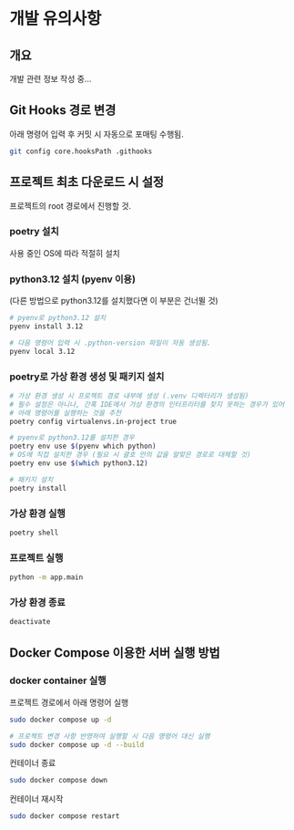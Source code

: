 # 개발 유의사항

## 개요

개발 관련 정보 작성 중...

## Git Hooks 경로 변경

아래 명령어 입력 후 커밋 시 자동으로 포매팅 수행됨.

```bash
git config core.hooksPath .githooks
```

## 프로젝트 최초 다운로드 시 설정

프로젝트의 root 경로에서 진행할 것.

### poetry 설치

사용 중인 OS에 따라 적절히 설치

### python3.12 설치 (pyenv 이용)

(다른 방법으로 python3.12를 설치했다면 이 부분은 건너뛸 것)

```bash
# pyenv로 python3.12 설치
pyenv install 3.12

# 다음 명령어 입력 시 .python-version 파일이 자동 생성됨.
pyenv local 3.12
```

### poetry로 가상 환경 생성 및 패키지 설치

```bash
# 가상 환경 생성 시 프로젝트 경로 내부에 생성 (.venv 디렉터리가 생성됨)
# 필수 설정은 아니나, 간혹 IDE에서 가상 환경의 인터프리터를 찾지 못하는 경우가 있어
# 아래 명령어를 실행하는 것을 추천
poetry config virtualenvs.in-project true

# pyenv로 python3.12를 설치한 경우
poetry env use $(pyenv which python)
# OS에 직접 설치한 경우 (필요 시 괄호 안의 값을 알맞은 경로로 대체할 것)
poetry env use $(which python3.12)

# 패키지 설치
poetry install
```

### 가상 환경 실행

```bash
poetry shell
```

### 프로젝트 실행

```bash
python -m app.main
```

### 가상 환경 종료
```bash
deactivate
```

## Docker Compose 이용한 서버 실행 방법

### docker container 실행

프로젝트 경로에서 아래 명령어 실행

```bash
sudo docker compose up -d

# 프로젝트 변경 사항 반영하여 실행할 시 다음 명령어 대신 실행
sudo docker compose up -d --build
```

컨테이너 종료

```bash
sudo docker compose down
```

컨테이너 재시작

```bash
sudo docker compose restart
```
